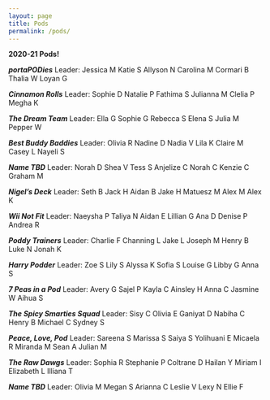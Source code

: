 ```yaml
---
layout: page
title: Pods
permalink: /pods/
---
```


**2020-21 Pods!**

***portaPODies***
Leader: Jessica M
Katie S
Allyson N
Carolina M
Cormari B
Thalia W
Loyan G

***Cinnamon Rolls***
Leader: Sophie D
Natalie P
Fathima S
Julianna M
Clelia P
Megha K

***The Dream Team***
Leader: Ella G
Sophie G
Rebecca S
Elena S
Julia M
Pepper W

***Best Buddy Baddies***
Leader: Olivia R
Nadine D
Nadia V
Lila K
Claire M
Casey L
Nayeli S

***Name TBD***
Leader: Norah D
Shea V
Tess S
Anjelize C
Norah C
Kenzie C
Graham M

***Nigel’s Deck***
Leader: Seth B
Jack H
Aidan B
Jake H
Matuesz M
Alex M
Alex K

***Wii Not Fit***
Leader: Naeysha P
Taliya N
Aidan E
Lillian G
Ana D
Denise P
Andrea R

***Poddy Trainers***
Leader: Charlie F
Channing L
Jake L
Joseph M
Henry B
Luke N
Jonah K

***Harry Podder***
Leader: Zoe S
Lily S
Alyssa K
Sofia S
Louise G
Libby G
Anna S

***7 Peas in a Pod***
Leader: Avery G
Sajel P
Kayla C
Ainsley H
Anna C
Jasmine W
Aihua S

***The Spicy Smarties Squad***
Leader: Sisy C
Olivia E
Ganiyat D
Nabiha C
Henry B
Michael C
Sydney S

***Peace, Love, Pod***
Leader: Sareena S
Marissa S
Saiya S
Yolihuani E
Micaela R
Miranda M
Sean A
Julian M

***The Raw Dawgs***
Leader: Sophia R
Stephanie P
Coltrane D
Hailan Y
Miriam I
Elizabeth L
Illiana T

***Name TBD***
Leader: Olivia M
Megan S
Arianna C
Leslie V
Lexy N
Ellie F
